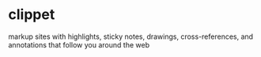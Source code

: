 # clippet
markup sites with highlights, sticky notes, drawings, cross-references, and annotations that follow you around the web
